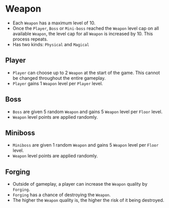 # Weapon

- Each `Weapon` has a maximum level of 10.
- Once the `Player`, `Boss` or `Mini-boss` reached the `Weapon` level cap on all available `Weapon`, the level cap for all `Weapon` is increased by 10. This process repeats.
- Has two kinds: `Physical` and `Magical`

## Player

- `Player` can choose up to 2 `Weapon` at the start of the game. This cannot be changed throughout the entire gameplay.
- `Player` gains 1 `Weapon` level per `Player` level.

## Boss

- `Boss` are given 5 random `Weapon` and gains 5 `Weapon` level per `Floor` level.
- `Weapon` level points are applied randomly.

## Miniboss

- `Miniboss` are given 1 random `Weapon` and gains 5 `Weapon` level per `Floor` level.
- `Weapon` level points are applied randomly.

## Forging

- Outside of gameplay, a player can increase the `Weapon` quality by `Forging`.
- `Forging` has a chance of destroying the `Weapon`.
- The higher the `Weapon` quality is, the higher the risk of it being destroyed.
